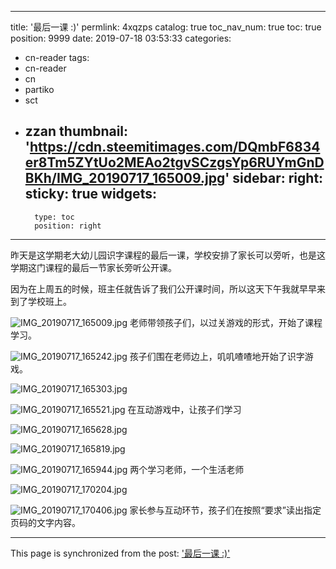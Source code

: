 
---
title: '最后一课  :)'
permlink: 4xqzps
catalog: true
toc_nav_num: true
toc: true
position: 9999
date: 2019-07-18 03:53:33
categories:
- cn-reader
tags:
- cn-reader
- cn
- partiko
- sct
- zzan
thumbnail: 'https://cdn.steemitimages.com/DQmbF6834er8Tm5ZYtUo2MEAo2tgvSCzgsYp6RUYmGnDBKh/IMG_20190717_165009.jpg'
sidebar:
    right:
        sticky: true
widgets:
    -
        type: toc
        position: right
---


昨天是这学期老大幼儿园识字课程的最后一课，学校安排了家长可以旁听，也是这学期这门课程的最后一节家长旁听公开课。

因为在上周五的时候，班主任就告诉了我们公开课时间，所以这天下午我就早早来到了学校班上。

![IMG_20190717_165009.jpg](https://cdn.steemitimages.com/DQmbF6834er8Tm5ZYtUo2MEAo2tgvSCzgsYp6RUYmGnDBKh/IMG_20190717_165009.jpg)
老师带领孩子们，以过关游戏的形式，开始了课程学习。

![IMG_20190717_165242.jpg](https://cdn.steemitimages.com/DQmUTjcCWLLzwg56di8xpTxANVXcastUBns3iWAJrMU8cbR/IMG_20190717_165242.jpg)
孩子们围在老师边上，叽叽喳喳地开始了识字游戏。

![IMG_20190717_165303.jpg](https://cdn.steemitimages.com/DQmbFGVH9dX81EQCnitbQURyE2K97VqM6sn927FA5iQirkm/IMG_20190717_165303.jpg)



![IMG_20190717_165521.jpg](https://cdn.steemitimages.com/DQmRjiYMyX2MaPPQopuWBsA7hxfTjCaubaf4FDbZpVQHLxf/IMG_20190717_165521.jpg)
在互动游戏中，让孩子们学习

![IMG_20190717_165628.jpg](https://cdn.steemitimages.com/DQmQjRw7uziiBT4w4Nu7xCfg2RZUrg14aMqtS8KcMzuoWzK/IMG_20190717_165628.jpg)

![IMG_20190717_165819.jpg](https://cdn.steemitimages.com/DQmYPksPgedANVDc5qY9EGYgc2v1vzooKoKQ2D5z8aBx6PS/IMG_20190717_165819.jpg)

![IMG_20190717_165944.jpg](https://cdn.steemitimages.com/DQmbd8xWut8fShEUysB35FA79HcztsTke4ff5UEzg8dUwM5/IMG_20190717_165944.jpg)
两个学习老师，一个生活老师

![IMG_20190717_170204.jpg](https://cdn.steemitimages.com/DQmP9oc6KhZUpvM9u8c4kmxxq7LS3JvYvRz4DkiyK7rqRct/IMG_20190717_170204.jpg)

![IMG_20190717_170406.jpg](https://cdn.steemitimages.com/DQmPgn7UktLA4YFrzLbjiTYQpRFfhKDsoYq4Puw594XLKK8/IMG_20190717_170406.jpg)
家长参与互动环节，孩子们在按照“要求”读出指定页码的文字内容。

- - -

This page is synchronized from the post: ['最后一课  :)'](https://steemit.com/@rivalhw/4xqzps)
